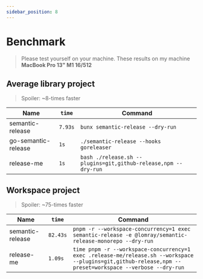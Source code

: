 ```yaml
---
sidebar_position: 8
---
```


# Benchmark

> Please test yourself on your machine. These results on my machine **MacBook Pro 13" M1 16/512**

## Average library project

> Spoiler: ~8-times faster

| Name                | `time`  | Command                                                        |
| ------------------- | ------- | -------------------------------------------------------------- |
| semantic-release    | `7.93s` | `bunx semantic-release --dry-run`                              |
| go-semantic-release | `1s`    | `./semantic-release --hooks goreleaser`                        |
| release-me          | `1s`    | `bash ./release.sh --plugins=git,github-release,npm --dry-run` |

## Workspace project

> Spoiler: ~75-times faster

| Name             | `time`   | Command                                                                                                                                                  |
| ---------------- | -------- | -------------------------------------------------------------------------------------------------------------------------------------------------------- |
| semantic-release | `82.43s` | `pnpm -r --workspace-concurrency=1 exec semantic-release -e @lomray/semantic-release-monorepo --dry-run`                                                 |
| release-me       | `1.09s`  | `time pnpm -r --workspace-concurrency=1 exec .release-me/release.sh --workspace --plugins=git,github-release,npm --preset=workspace --verbose --dry-run` |
